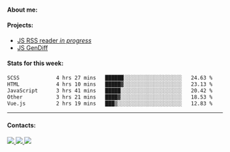#### About me:

#### Projects:
- [JS RSS reader *in progress*](https://github.com/GKoil/frontend-project-lvl3)
- [JS GenDiff](https://github.com/GKoil/GenDiff)

#### Stats for this week:
<!--START_SECTION:waka-->

```txt
SCSS            4 hrs 27 mins   ██████░░░░░░░░░░░░░░░░░░░   24.63 %
HTML            4 hrs 10 mins   █████▓░░░░░░░░░░░░░░░░░░░   23.13 %
JavaScript      3 hrs 41 mins   █████░░░░░░░░░░░░░░░░░░░░   20.42 %
Other           3 hrs 21 mins   ████▓░░░░░░░░░░░░░░░░░░░░   18.53 %
Vue.js          2 hrs 19 mins   ███▒░░░░░░░░░░░░░░░░░░░░░   12.83 %
```

<!--END_SECTION:waka-->
---
#### Contacts:

<a target='_blank' title='LinkedIn' href="https://www.linkedin.com/in/gkoil/">
  <img src="https://img.shields.io/badge/LinkedIn-0077B5?style=for-the-badge&logo=linkedin&logoColor=white" />
</a>
<a target='_blank' title='Telegram' href="https://t.me/gkoil">
  <img src="https://img.shields.io/badge/Telegram-2CA5E0?style=for-the-badge&logo=telegram&logoColor=white" />
</a>
<a target='_blank' title='Gmail' href="mailto: gk.grigorev@gmail.com">
  <img src="https://img.shields.io/badge/Gmail-D14836?style=for-the-badge&logo=gmail&logoColor=white" />
</a>

